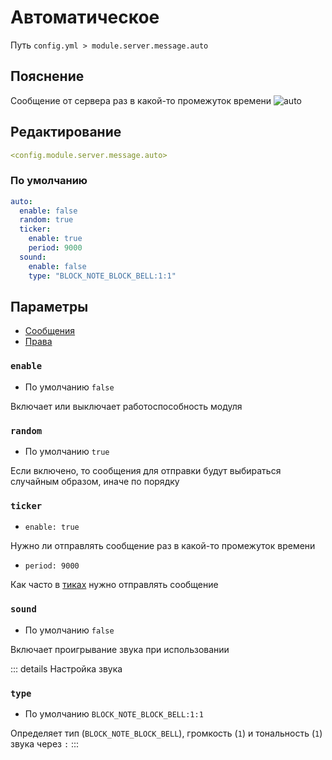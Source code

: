 # Автоматическое
Путь `config.yml > module.server.message.auto`

## Пояснение
Сообщение от сервера раз в какой-то промежуток времени
![auto](/auto.png)

## Редактирование
```yaml
<config.module.server.message.auto>
```

### По умолчанию
```yaml
auto:
  enable: false
  random: true
  ticker:
    enable: true
    period: 9000
  sound:
    enable: false
    type: "BLOCK_NOTE_BLOCK_BELL:1:1"
```

## Параметры

- [Сообщения](/en/messages/ru_ru/module/server/message/auto/)
- [Права](/en/permissions/module/server/message/auto/)

### `enable`
- По умолчанию `false`

Включает или выключает работоспособность модуля

### `random`
- По умолчанию `true`

Если включено, то сообщения для отправки будут выбираться случайным образом, иначе по порядку

### `ticker`
- `enable: true`

Нужно ли отправлять сообщение раз в какой-то промежуток времени

- `period: 9000`

Как часто в [тиках](https://ru.minecraft.wiki/w/%D0%A2%D0%B0%D0%BA%D1%82) нужно отправлять сообщение

### `sound`
- По умолчанию `false`

Включает проигрывание звука при использовании

::: details Настройка звука
### `type`
- По умолчанию `BLOCK_NOTE_BLOCK_BELL:1:1`

Определяет тип (`BLOCK_NOTE_BLOCK_BELL`), громкость (`1`) и тональность (`1`) звука через `:`
:::

